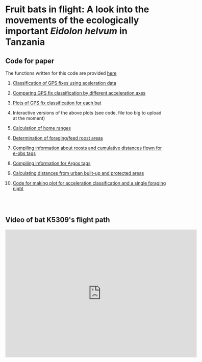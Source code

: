 # Fruit bats in flight: A look into the movements of the ecologically important _Eidolon helvum_ in Tanzania

## Code for paper

The functions written for this code are provided [here](https://nistara.github.io/Tanzania-fruit-bat-study/R/00_fxns.html)

1. [Classification of GPS fixes using aceleration data](https://nistara.github.io/Tanzania-fruit-bat-study/R/01_eobs-classify-acc-gps.html) 

2. [Comparing GPS fix classification by different acceleration axes](https://nistara.github.io/Tanzania-fruit-bat-study/R/02_eobs-acc-compare.html) 

3. [Plots of GPS fix classification for each bat](https://nistara.github.io/Tanzania-fruit-bat-study/R/03_eobs-plot-acc.html)

4. Interactive versions of the above plots (see code, file too big to upload at the moment)

5. [Calculation of home ranges](https://nistara.github.io/Tanzania-fruit-bat-study/R/04_eobs-home-range.html)

6. [Determination of foraging/feed roost areas](https://nistara.github.io/Tanzania-fruit-bat-study/R/05_eobs-forage.html)

7. [Compiling information about roosts and cumulative distances flown for e-obs tags](https://nistara.github.io/Tanzania-fruit-bat-study/R/06_eobs-gps-info.html)

8. [Compiling information for Argos tags](https://nistara.github.io/Tanzania-fruit-bat-study/R/07_lotek-gps.html)

9. [Calculating distances from urban built-up and protected areas](https://nistara.github.io/Tanzania-fruit-bat-study/R/08_guf-wdpa.html)

10. [Code for making plot for acceleration classification and a single foraging night](https://nistara.github.io/Tanzania-fruit-bat-study/R/09_acc-gps-forage_plots.nb.html)


<br><br>

## Video of bat K5309's flight path
<iframe width="600" height="400" src="https://www.youtube.com/embed/6z_K9qc_2hY" frameborder="0" allow="accelerometer; autoplay; encrypted-media; gyroscope; picture-in-picture" allowfullscreen></iframe>
